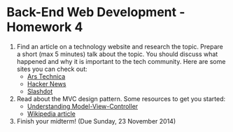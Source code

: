 # Back-End Web Development - Homework 4

1. Find an article on a technology website and research the topic. Prepare a short (max 5 minutes) talk about the topic. You should discuss what happened and why it is important to the tech community. Here are some sites you can check out:
    * [Ars Technica](http://arstechnica.com/)
    * [Hacker News](https://news.ycombinator.com/)
    * [Slashdot](http://slashdot.org/)
2. Read about the MVC design pattern. Some resources to get you started:
    * [Understanding Model-View-Controller](http://blog.codinghorror.com/understanding-model-view-controller/)
    * [Wikipedia article](http://en.wikipedia.org/wiki/Model%E2%80%93view%E2%80%93controller)
3. Finish your midterm! (Due Sunday, 23 November 2014)
